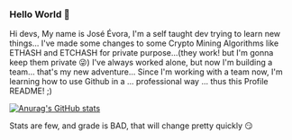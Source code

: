 ### Hello World 👋 ###

Hi devs, 
My name is José Évora, I'm a self taught dev trying to learn new things...
I've made some changes to some Crypto Mining Algorithms like ETHASH and ETCHASH for private purpose...(they work! but I'm gonna keep them private 😜)
I've always worked alone, but now I'm building a team... that's my new adventure...
Since I'm working with a team now, I'm learning how to use Github in a ... professional way ... thus this Profile README! ;)

[![Anurag's GitHub stats](https://github-readme-stats.vercel.app/api?username=Josevora)](https://github.com/anuraghazra/github-readme-stats)

Stats are few, and grade is BAD, that will change pretty quickly 😏

